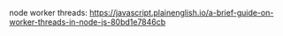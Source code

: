 node worker threads: 
https://javascript.plainenglish.io/a-brief-guide-on-worker-threads-in-node-js-80bd1e7846cb